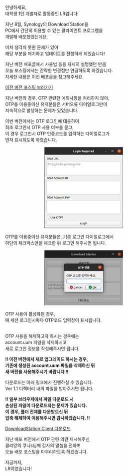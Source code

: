 안녕하세요,<br/>
대학생 1인 개발자로 활동중인 LR입니다!

지난 8월, Synology의 Download Station을<br/>
PC에서 간단히 이용할 수 있는 클라이언트 프로그램을<br/>
개발해 배포했었는데요,

미처 생각치 못한 문제가 있어<br/>
해당 부분을 패치하고 업데이트를 진행하게 되었습니다!

지난 버전 배포글에서 사용법 등을 자세히 설명했던 만큼<br/>
오늘 포스팅에서는 간략한 변경점만 언급하도록 하겠습니다.<br/>
자세한 내용은 이전 배포글을 참고해주세요.

[이전 버전 포스팅 보러가기](https://dev-lr.com/postview/blog/200824-synology-downloadstation-client)

지난 버전의 경우, OTP 관련한 예외사항을 처리하지 않아,<br/>
OTP를 이용중이신 유저분들은 서버오류 다이얼로그만이<br/>
지속적으로 발생하는 문제가 있었습니다.

이번 버전에서는 OTP 로그인에 대응하여<br/>
최초 로그인시 OTP 사용 여부를 묻고,<br/>
이 경우 로그인시 OTP 인증코드를 입력하는 다이얼로그가<br/>
먼저 표시되도록 하였습니다.

<center>
<img src="1_program_login.png" width="50%" />
</center>

OTP를 이용중이신 유저분들은, 기존 로그인 다이얼로그에서<br/>
하단의 체크박스만을 체크한 뒤 로그인 해주시면 됩니다.

<center>
<img src="2_program_otp.png" width="50%" />
</center>

OTP 사용이 활성화된 경우,<br/>
매 세션 로그인시마다 OTP코드 입력창이 표시됩니다.<br/>​

OTP 사용을 해제하고자 하시는 경우에는<br/>
account.uum 파일을 삭제하시고<br/>
새로 로그인 정보를 작성해주시면 됩니다.

__!! 이전 버전에서 새로 업그레이드 하시는 경우,<br/>__
__기존에 생성된 account.uum 파일을 삭제하신 뒤<br/>__
__새 버전을 사용해주시기 바랍니다 !!__

다운로드는 아래 링크에서 진행하실 수 있습니다.<br/>
Ver 1.1 디렉터리 내의 파일을 받아주시면 됩니다.

__!! 일부 브라우저에서 파일 다운로드 시<br/>__
__손상된 파일이 다운로드되는 문제가 있습니다.<br/>__
__이 경우, 폴더 전체를 다운받으신 뒤<br/>__
__압축 해제하여 이용해주시면 감사하겠습니다. !!__

[DownloadStation Client 다운로드](https://drive.defcon.or.kr/sharing/4A4MQvFbS)

지난 배포 버전에서 OTP 관련 의견 제시해주신<br/>
클리앙의 쿠니s님께 감사의 말씀을 전하며<br/>
오늘 배포 포스팅을 마무리하도록 하겠습니다.

지금까지,<br/>
LR이었습니다!